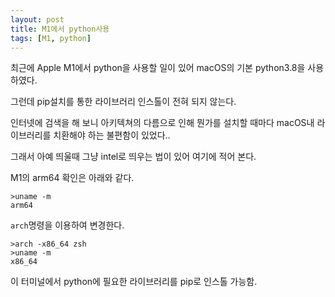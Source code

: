 ```yaml
---
layout: post
title: M1에서 python사용
tags: [M1, python]
---
```


최근에 Apple M1에서 python을 사용할 일이 있어 macOS의 기본 python3.8을 사용하였다. 

그런데 pip설치를 통한 라이브러리 인스톨이 전혀 되지 않는다. 

인터넷에 검색을 해 보니 아키텍쳐의 다름으로 인해 뭔가를 설치할 때마다 macOS내 라이브러리를 치환해야 하는 불편함이 있었다.. 

그래서 아예 띄울때 그냥 intel로 띄우는 법이 있어 여기에 적어 본다.

M1의 arm64 확인은 아래와 같다. 

```
>uname -m
arm64
```

`arch`명령을 이용하여 변경한다.

```
>arch -x86_64 zsh
>uname -m
x86_64
```



이 터미널에서 python에 필요한 라이브러리를 pip로 인스톨 가능함. 



